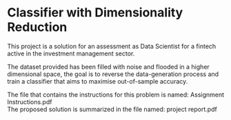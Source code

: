 # Classifier with Dimensionality Reduction

This project is a solution for an assessment as Data Scientist for a fintech active in the investment management sector.

The dataset provided has been filled with noise and flooded in a higher dimensional space, the goal is to reverse the data-generation process and train a classifier that aims to maximise out-of-sample accuracy.  

The file that contains the instructions for this problem is named: Assignment Instructions.pdf  
The proposed solution is summarized in the file named: project report.pdf
